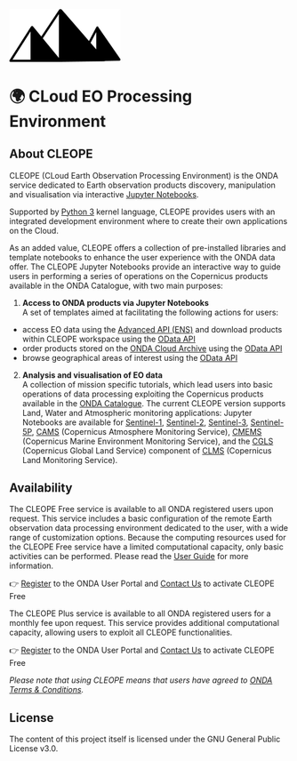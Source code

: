 <img src="./Trials/media/Cleope_logo.PNG" alt="drawing" width="200"/>

# 🌍 CLoud EO Processing Environment

## About CLEOPE
CLEOPE (CLoud Earth Observation Processing Environment) is the ONDA service dedicated to Earth observation products discovery, manipulation and visualisation via interactive [Jupyter Notebooks](https://jupyter.org/).

Supported by [Python 3](https://www.python.org/) kernel language, CLEOPE provides users with an integrated development environment where to create their own applications on the Cloud.

As an added value, CLEOPE offers a collection of pre-installed libraries and template notebooks to enhance the user experience with the ONDA data offer. 
The CLEOPE Jupyter Notebooks provide an interactive way to guide users in performing a series of operations on the Copernicus products available in the ONDA Catalogue, with two main purposes:

1) **Access to ONDA products via Jupyter Notebooks** <br>
A set of templates aimed at facilitating the following actions for users: 
 - access EO data using the [Advanced API (ENS)](https://www.onda-dias.eu/cms/knowledge-base/adapi-introduction/) and download products within CLEOPE workspace using the [OData API](https://www.onda-dias.eu/cms/knowledge-base/odata-odata-open-data-protocol/)
 - order products stored on the [ONDA Cloud Archive](https://www.onda-dias.eu/cms/knowledge-base/cloudarchive-overview/) using the [OData API](https://www.onda-dias.eu/cms/knowledge-base/odata-odata-open-data-protocol/)
 - browse geographical areas of interest using the [OData API](https://www.onda-dias.eu/cms/knowledge-base/odata-odata-open-data-protocol/)
 
2) **Analysis and visualisation of EO data** <br>
A collection of mission specific tutorials, which lead users into basic operations of data processing exploiting the Copernicus products available in the [ONDA Catalogue](https://catalogue.onda-dias.eu/catalogue/).
The current CLEOPE version supports Land, Water and Atmospheric monitoring applications: Jupyter Notebooks are available for [Sentinel-1](https://www.onda-dias.eu/cms/data/catalogue/sentinel-1/), [Sentinel-2](https://www.onda-dias.eu/cms/data/catalogue/sentinel-2/), [Sentinel-3](https://www.onda-dias.eu/cms/data/catalogue/sentinel-3/), [Sentinel-5P](https://www.onda-dias.eu/cms/data/catalogue/sentinel-5p/), [CAMS](https://www.onda-dias.eu/cms/data/catalogue/cams/) (Copernicus Atmosphere Monitoring Service), [CMEMS](https://www.onda-dias.eu/cms/data/catalogue/cmems/) (Copernicus Marine Environment Monitoring Service), and the [CGLS](https://www.onda-dias.eu/cms/data/catalogue/clms/) (Copernicus Global Land Service) component of [CLMS](https://www.onda-dias.eu/cms/data/catalogue/clms/) (Copernicus Land Monitoring Service).

## Availability
The CLEOPE Free service is available to all ONDA registered users upon request.
This service includes a basic configuration of the remote Earth observation data processing environment dedicated to the user, with a wide range of customization options. Because the computing resources used for the CLEOPE Free service have a limited computational capacity, only basic activities can be performed. Please read the [User Guide](userguide.md) for more information.

👉 [Register](https://onda-dias.eu/userportal/self-registration) to the ONDA User Portal and [Contact Us](https://www.onda-dias.eu/cms/contact-us/) to activate CLEOPE Free

The CLEOPE Plus service is available to all ONDA registered users for a monthly fee upon request.
This service provides additional computational capacity, allowing users to exploit all CLEOPE functionalities. 

👉 [Register](https://onda-dias.eu/userportal/self-registration) to the ONDA User Portal and [Contact Us](https://www.onda-dias.eu/cms/contact-us/) to activate CLEOPE Free

*Please note that using CLEOPE means that users have agreed to [ONDA Terms & Conditions](https://www.onda-dias.eu/cms/terms-and-conditions/).*

## License
The content of this project itself is licensed under the GNU General Public License v3.0. 
